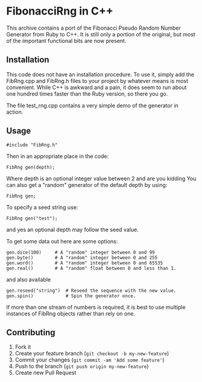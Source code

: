 # FibonacciRng in C++

This archive contains a port of the Fibonacci Pseudo Random Number Generator
from Ruby to C++. It is still only a portion of the original, but most of
the important functional bits are now present.


## Installation

This code does not have an installation procedure. To use it, simply add the
FibRng.cpp and FibRng.h files to your project by whatever means is most
convenient. While C++ is awkward and a pain, it does seem to run about one
hundred times faster than the Ruby version, so there you go.

The file test_rng.cpp contains a very simple demo of the generator in action.

## Usage

    #include "FibRng.h"

Then in an appropriate place in the code:

    FibRng gen(depth);

Where depth is an optional integer value between 2 and are you kidding
You can also get a "random" generator of the default depth by using:

    FibRng gen;

To specify a seed string use:

    FibRng gen("test");

and yes an optional depth may follow the seed value.

To get some data out here are some options:

    gen.dice(100)     # A "random" integer between 0 and 99
    gen.byte()        # A "random" integer between 0 and 255
    gen.word()        # A "random" integer between 0 and 65535
    gen.real()        # A "random" float between 0 and less than 1.

and also available

    gen.reseed("string")  # Reseed the sequence with the new value.
    gen.spin()            # Spin the generator once.

If more than one stream of numbers is required, it is best to use multiple
instances of FibRng objects rather than rely on one.

## Contributing

1. Fork it
2. Create your feature branch (`git checkout -b my-new-feature`)
3. Commit your changes (`git commit -am 'Add some feature'`)
4. Push to the branch (`git push origin my-new-feature`)
5. Create new Pull Request

